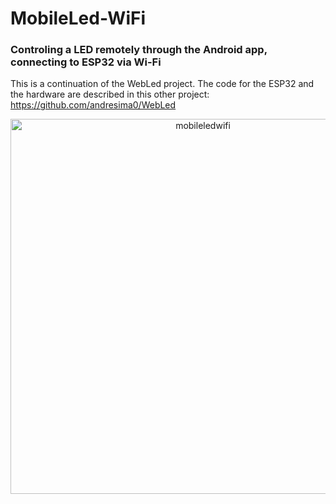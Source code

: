 # MobileLed-WiFi
### Controling a LED remotely through the Android app, connecting to ESP32 via Wi-Fi

This is a continuation of the WebLed project. The code for the ESP32 and the hardware are described in this other project: 
https://github.com/andresima0/WebLed

<p align="center">
  <img src="https://github.com/andresima0/MobileLed-WiFi/assets/111400782/11207100-90bb-4a6b-94b7-740cba83ceb9)" 
    alt="mobileledwifi" width="600">
</p>
